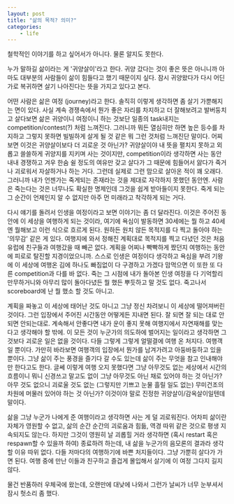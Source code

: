 ```yaml
---
layout: post
title: "삶의 목적? 의미?"
categories:
    - life
---
```


철학적인 이야기를 하고 싶어서가 아니다. 물론 알지도 못한다. 

누가 말하길 삶이라는 게 '귀양살이'라고 한다. 귀양 갔다는 것이 좋은 뜻은 아니니까 아마도 대부분의 사람들이 삶이 힘들다고 했기 때문이지 싶다. 잠시 귀양왔다가 다시 어딘가로 복귀하면 살기 나아진다는 뜻을 가지고 있다고 본다.

어떤 사람은 삶은 여정 (journey)라고 한다. 솔직히 이렇게 생각하면 좀 살기 가뿐해지는 면이 있다. 사실 계속 경쟁속에서 뭔가 좋은 자리를 차지하고 더 잘해보려고 발버둥치고 살다보면 삶은 귀양이니 여정이니 하는 것보단 일종의 task내지는 competition/contest(?) 처럼 느껴진다. 그러니까 뭐든 열심히만 하면 높은 등수를 차지하고 그렇지 못하면 빌빌하게 살게 될 것 같은 뭐 그런 것처럼 느껴진단 말이다. 어찌보면 이것은 귀양살이보다 더 괴로운 것 아닌가? 귀양살이야 내 뜻을 펼치지 못하고 외롭고 쓸쓸하게 귀양지를 지키며 사는 것이지만, competition이라 생각하면 사는 동안 내내 경쟁하고 겨우 한숨 쉴 정도의 여유만 갖고 살다가 그 때문에 힘들어서 앓다가 죽거나 괴로워서 자살하거나 하는 거다. 그런데 실제로 그런 맘으로 살아온 적이 꽤 오래다. 그러니까 내가 언젠가는 죽게되는 존재라는 것을 제대로 자각하지 못했던 동안엔. 사람은 죽는다는 것은 너무나도 확실한 명제인데 그것을 쉽게 받아들이지 못한다. 죽게 되는 그 순간이 언제인지 알 수 없지만 아주 먼 미래라고 착각하게 되는 거다.

다시 얘기를 돌려서 인생을 여정이라고 보면 이야기는 좀 더 달라진다. 이것은 주어진 동안에 이 세상을 여행하게 되는 것이라, 여기에 욕심이 발동하면 30세에는 뭘 하고 40세엔 뭘해보고 이런 식으로 흐르게 된다. 원하든 원치 않든 목적지를 다 찍고 돌아야 하는 '의무감' 같은 게 있다. 여행지에 와서 정해진 계획대로 목적지를 찍고 다녔던 것은 처음 유럽에 친구들과 여행갔을 때 빼곤 없다. 계획을 어찌나 빡빡하게 짰던지 여행하는 동안에 피로로 탈진할 지경이었으니까. 스스로 인생은 여정이다 생각하고 욕심을 부려 기왕에 이 세상에 여행온 김에 하나도 빠짐없이 다 구경하고 가겠다 맘먹으면 이 또한 또 다른 competition과 다를 바 없다. 죽는 그 시점에 내가 돌아본 인생 여정을 다 기억할리 만무하거니와 아무리 많이 돌아다녔든 뭘 했든 뿌듯하고 말 것도 없다. 죽고나서 scoreboard에 난 뭘 했소 할 것도 아니고.

계획을 짜놓고 이 세상에 태어난 것도 아니고 그냥 정신 차려보니 이 세상에 떨어져버린 것이다. 그런 입장에서 주어진 시간동안 어떻게든 지내면 된다. 잘 되면 잘 되는 대로 안되면 안되는대로. 계속해서 안좋다면 내가 운이 좋지 못해 여행지에서 자연재해를 맞는다고 생각해야 할 밖에. 이 모든 것이 누군가의 의도하에 벌어지는 일이라고 생각하면 그것보다 괴로운 일은 없을 것이다. 다들 그렇게 그렇게 얼떨결에 여행 온 처지다. 여행객일 뿐이다. 가만히 바라보면 여행객의 입장에서 뭔가를 남겨가려고 아둥바둥하고 있을 뿐이다. 그냥 삶이 주는 풍경을 즐기다 갈 수도 있는데 삶이 주는 무엇을 참고 인내해야만 한다고도 한다. 글쎄 이렇게 여행 오지 못했다면 그냥 아무것도 없는 세상에서 시간의 흐름이니 뭐니 신경쓰고 말고도 없이 그냥 아무것도 아닌 채로 있어야 하는 것 아닌가? 아무 것도 없으니 괴로울 것도 없는 (그렇지만 기쁘고 눈물 흘릴 일도 없는) 무미건조의 차원에 머물러 있어야 하는 것 아닌가? 이것이야 말로 진정한 귀양살이/감옥살이일텐데 말이다. 

삶을 그냥 누군가 나에게 준 여행이라고 생각하면 사는 게 덜 괴로워진다. 어차피 삶이란 자체가 영원할 수 없고, 삶의 순간 순간의 괴로움과 힘듦, 역경 따위 같은 것으로 평생 지속되지도 않는다. 하지만 그것이 영원히 날 괴롭힐 거라 생각하면 (혹시 restart 혹은 respawn할 수 있을까 하여) 종료하려 하는데, 내 삶을 누군가의 음모론의 결과라 생각할 이유 따위 없다. 다들 저마다의 여행하기에 바쁜 처지들이다. 그냥 가뿐히 살다가 가면 된다. 여행 중에 만난 이들과 친구하고 즐겁게 몰입해서 살기에 이 여정 그다지 길지 않다. 

물건 반품하러 우체국에 왔는데, 오랜만에 대낮에 나와서 그런가 날씨가 너무 눈부셔서 잠시 헛소리 좀 했다.